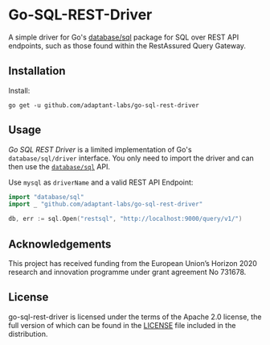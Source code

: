 # Go-SQL-REST-Driver

A simple driver for Go's [database/sql](https://golang.org/pkg/database/sql/)
package for SQL over REST API endpoints, such as those found within the
RestAssured Query Gateway.

## Installation

Install:

```shell
go get -u github.com/adaptant-labs/go-sql-rest-driver
```

## Usage
_Go SQL REST Driver_ is a limited implementation of Go's `database/sql/driver` interface. You only need to import the driver and can then use the [`database/sql`](https://golang.org/pkg/database/sql/) API.

Use `mysql` as `driverName` and a valid REST API Endpoint:
```go
import "database/sql"
import _ "github.com/adaptant-labs/go-sql-rest-driver"

db, err := sql.Open("restsql", "http://localhost:9000/query/v1/")
```

## Acknowledgements

This project has received funding from the European Union’s Horizon 2020 research and innovation programme under grant agreement No 731678.

## License

go-sql-rest-driver is licensed under the terms of the Apache 2.0 license, the full
version of which can be found in the [LICENSE](https://raw.githubusercontent.com/adaptant-labs/go-sql-rest-driver/master/LICENSE)
file included in the distribution.

